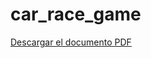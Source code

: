 # car_race_game

[Descargar el documento PDF]([URL_DEL_DOCUMENTO_PDF](https://docs.google.com/document/d/1xpp1NtDJMft2kn0GJKvk11yHl19JMoGiC2WW_-CQnPM/edit?usp=sharing)https://docs.google.com/document/d/1xpp1NtDJMft2kn0GJKvk11yHl19JMoGiC2WW_-CQnPM/edit?usp=sharing)

